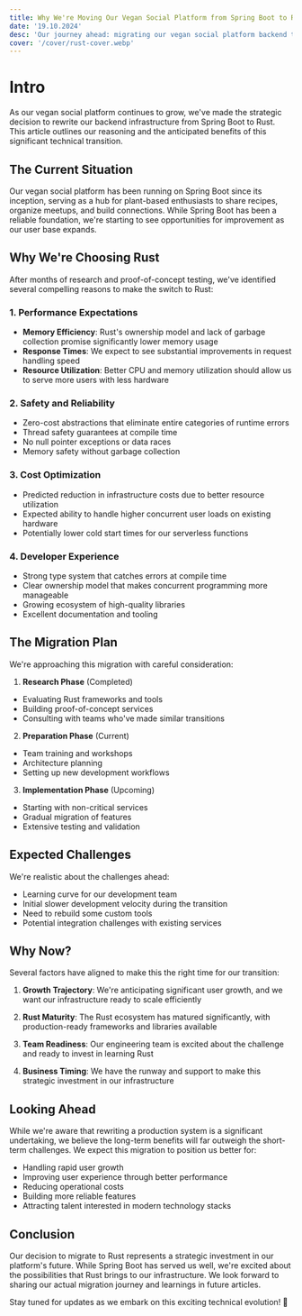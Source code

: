 ```yaml
---
title: Why We're Moving Our Vegan Social Platform from Spring Boot to Rust
date: '19.10.2024'
desc: 'Our journey ahead: migrating our vegan social platform backend to Rust'
cover: '/cover/rust-cover.webp'
---
```


# Intro

As our vegan social platform continues to grow, we've made the strategic decision to rewrite our backend infrastructure from Spring Boot to Rust. This article outlines our reasoning and the anticipated benefits of this significant technical transition.

## The Current Situation

Our vegan social platform has been running on Spring Boot since its inception, serving as a hub for plant-based enthusiasts to share recipes, organize meetups, and build connections. While Spring Boot has been a reliable foundation, we're starting to see opportunities for improvement as our user base expands.

## Why We're Choosing Rust

After months of research and proof-of-concept testing, we've identified several compelling reasons to make the switch to Rust:

### 1. Performance Expectations

- **Memory Efficiency**: Rust's ownership model and lack of garbage collection promise significantly lower memory usage
- **Response Times**: We expect to see substantial improvements in request handling speed
- **Resource Utilization**: Better CPU and memory utilization should allow us to serve more users with less hardware

### 2. Safety and Reliability

- Zero-cost abstractions that eliminate entire categories of runtime errors
- Thread safety guarantees at compile time
- No null pointer exceptions or data races
- Memory safety without garbage collection

### 3. Cost Optimization

- Predicted reduction in infrastructure costs due to better resource utilization
- Expected ability to handle higher concurrent user loads on existing hardware
- Potentially lower cold start times for our serverless functions

### 4. Developer Experience

- Strong type system that catches errors at compile time
- Clear ownership model that makes concurrent programming more manageable
- Growing ecosystem of high-quality libraries
- Excellent documentation and tooling

## The Migration Plan

We're approaching this migration with careful consideration:

1. **Research Phase** (Completed)

- Evaluating Rust frameworks and tools
- Building proof-of-concept services
- Consulting with teams who've made similar transitions

2. **Preparation Phase** (Current)

- Team training and workshops
- Architecture planning
- Setting up new development workflows

3. **Implementation Phase** (Upcoming)

- Starting with non-critical services
- Gradual migration of features
- Extensive testing and validation

## Expected Challenges

We're realistic about the challenges ahead:

- Learning curve for our development team
- Initial slower development velocity during the transition
- Need to rebuild some custom tools
- Potential integration challenges with existing services

## Why Now?

Several factors have aligned to make this the right time for our transition:

1. **Growth Trajectory**: We're anticipating significant user growth, and we want our infrastructure ready to scale efficiently

2. **Rust Maturity**: The Rust ecosystem has matured significantly, with production-ready frameworks and libraries available

3. **Team Readiness**: Our engineering team is excited about the challenge and ready to invest in learning Rust

4. **Business Timing**: We have the runway and support to make this strategic investment in our infrastructure

## Looking Ahead

While we're aware that rewriting a production system is a significant undertaking, we believe the long-term benefits will far outweigh the short-term challenges. We expect this migration to position us better for:

- Handling rapid user growth
- Improving user experience through better performance
- Reducing operational costs
- Building more reliable features
- Attracting talent interested in modern technology stacks

## Conclusion

Our decision to migrate to Rust represents a strategic investment in our platform's future. While Spring Boot has served us well, we're excited about the possibilities that Rust brings to our infrastructure. We look forward to sharing our actual migration journey and learnings in future articles.

Stay tuned for updates as we embark on this exciting technical evolution! 🦀
